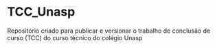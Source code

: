 # TCC_Unasp
Repositório criado para publicar e versionar o trabalho de conclusão de curso (TCC) do curso técnico do colégio Unasp

